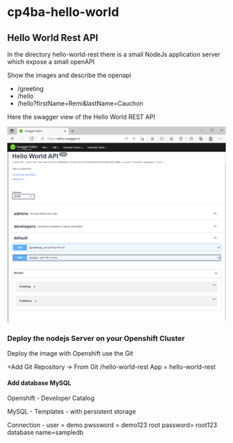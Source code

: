 ﻿# cp4ba-hello-world

## Hello World Rest API

In the directory hello-world-rest there is a small NodeJs application server which expose a small openAPI

  Show the images and describe the openapi
 *   /greeting
 *   /hello
 *   /hello?firstName=Remi&lastName=Cauchon

Here the swagger view of the Hello World REST API

![cp4ba-hello-world](images/hello-world-rest-swagger.PNG)

### Deploy the nodejs Server on your Openshift Cluster

Deploy the image with Openshift use the Git

+Add Git Repository  -> From Git    /hello-world-rest    App = hello-world-rest

#### Add database MySQL
Openshift - Developer Catalog

MySQL - Templates - with persistent storage

Connection - 
  user = demo 
  pwssword = demo123 
  root password= root123 
  database name=sampledb
